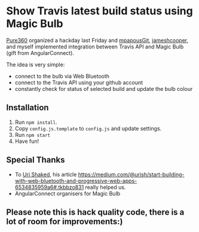# Show Travis latest build status using Magic Bulb
[Pure360](http://www.pure360.com/) organized a hackday last Friday and [mpapousGit](https://github.com/mpapousGit), [jameshcooper](https://github.com/jameshcooper), and myself implemented integration between Travis API and Magic Bulb (gift from AngularConnect).  

The idea is very simple:
- connect to the bulb via Web Bluetooth 
- connect to the Travis API using your github account
- constantly check for status of selected build and update the bulb colour

## Installation
1. Run `npm install`.
2. Copy `config.js.template` to `config.js` and update settings.
3. Run `npm start`
4. Have fun!

## Special Thanks
- To [Uri Shaked](https://github.com/urish/web-lightbulb), his article https://medium.com/@urish/start-building-with-web-bluetooth-and-progressive-web-apps-6534835959a6#.tkbbzo831 really helped us.
- AngularConnect organisers for Magic Bulb

## Please note this is hack quality code, there is a lot of room for improvements:)
